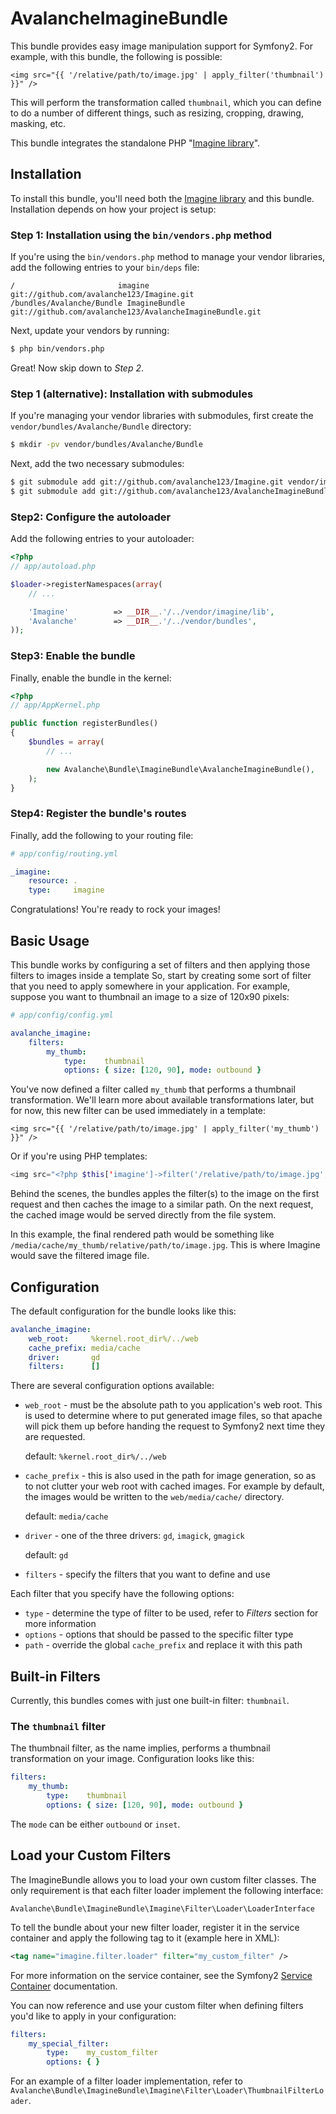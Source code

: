 AvalancheImagineBundle
======================

This bundle provides easy image manipulation support for Symfony2. For example,
with this bundle, the following is possible:

``` jinja
<img src="{{ '/relative/path/to/image.jpg' | apply_filter('thumbnail') }}" />
````

This will perform the transformation called `thumbnail`, which you can define
to do a number of different things, such as resizing, cropping, drawing,
masking, etc.

This bundle integrates the standalone PHP "[Imagine library](/avalanche123/Imagine)".

## Installation

To install this bundle, you'll need both the [Imagine library](/avalanche123/Imagine)
and this bundle. Installation depends on how your project is setup:

### Step 1: Installation using the `bin/vendors.php` method

If you're using the `bin/vendors.php` method to manage your vendor libraries,
add the following entries to your `bin/deps` file:

```
/                       imagine               git://github.com/avalanche123/Imagine.git
/bundles/Avalanche/Bundle ImagineBundle       git://github.com/avalanche123/AvalancheImagineBundle.git
```

Next, update your vendors by running:

``` bash
$ php bin/vendors.php
```

Great! Now skip down to *Step 2*.

### Step 1 (alternative): Installation with submodules

If you're managing your vendor libraries with submodules, first create the
`vendor/bundles/Avalanche/Bundle` directory:

``` bash
$ mkdir -pv vendor/bundles/Avalanche/Bundle
```

Next, add the two necessary submodules:

``` bash
$ git submodule add git://github.com/avalanche123/Imagine.git vendor/imagine
$ git submodule add git://github.com/avalanche123/AvalancheImagineBundle.git vendor/bundles/Avalanche/Bundle/ImagineBundle
```

### Step2: Configure the autoloader

Add the following entries to your autoloader:

``` php
<?php
// app/autoload.php

$loader->registerNamespaces(array(
    // ...

    'Imagine'          => __DIR__.'/../vendor/imagine/lib',
    'Avalanche'        => __DIR__.'/../vendor/bundles',
));
```

### Step3: Enable the bundle

Finally, enable the bundle in the kernel:

``` php
<?php
// app/AppKernel.php

public function registerBundles()
{
    $bundles = array(
        // ...

        new Avalanche\Bundle\ImagineBundle\AvalancheImagineBundle(),
    );
}
```

### Step4: Register the bundle's routes

Finally, add the following to your routing file:

``` yaml
# app/config/routing.yml

_imagine:
    resource: .
    type:     imagine
```

Congratulations! You're ready to rock your images!

## Basic Usage

This bundle works by configuring a set of filters and then applying those
filters to images inside a template So, start by creating some sort of filter
that you need to apply somewhere in your application. For example, suppose
you want to thumbnail an image to a size of 120x90 pixels:

``` yaml
# app/config/config.yml

avalanche_imagine:
    filters:
        my_thumb:
            type:    thumbnail
            options: { size: [120, 90], mode: outbound }
```

You've now defined a filter called `my_thumb` that performs a thumbnail transformation.
We'll learn more about available transformations later, but for now, this
new filter can be used immediately in a template:

``` jinja
<img src="{{ '/relative/path/to/image.jpg' | apply_filter('my_thumb') }}" />
```

Or if you're using PHP templates:

``` php
<img src="<?php $this['imagine']->filter('/relative/path/to/image.jpg', 'my_thumb') ?>" />
```

Behind the scenes, the bundles apples the filter(s) to the image on the first
request and then caches the image to a similar path. On the next request,
the cached image would be served directly from the file system.

In this example, the final rendered path would be something like
`/media/cache/my_thumb/relative/path/to/image.jpg`. This is where Imagine
would save the filtered image file.

## Configuration

The default configuration for the bundle looks like this:

``` yaml
avalanche_imagine:
    web_root:     %kernel.root_dir%/../web
    cache_prefix: media/cache
    driver:       gd
    filters:      []
```

There are several configuration options available:

 - `web_root` - must be the absolute path to you application's web root. This
    is used to determine where to put generated image files, so that apache
    will pick them up before handing the request to Symfony2 next time they
    are requested.

    default: `%kernel.root_dir%/../web`

 - `cache_prefix` - this is also used in the path for image generation, so
    as to not clutter your web root with cached images. For example by default,
    the images would be written to the `web/media/cache/` directory.

    default: `media/cache`

 - `driver` - one of the three drivers: `gd`, `imagick`, `gmagick`

    default: `gd`

 - `filters` - specify the filters that you want to define and use

Each filter that you specify have the following options:

 - `type` - determine the type of filter to be used, refer to *Filters* section for more information
 - `options` - options that should be passed to the specific filter type
 - `path` - override the global `cache_prefix` and replace it with this path

## Built-in Filters

Currently, this bundles comes with just one built-in filter: `thumbnail`.

### The `thumbnail` filter

The thumbnail filter, as the name implies, performs a thumbnail transformation
on your image. Configuration looks like this:

``` yaml
filters:
    my_thumb:
        type:    thumbnail
        options: { size: [120, 90], mode: outbound }
```

The `mode` can be either `outbound` or `inset`.

## Load your Custom Filters

The ImagineBundle allows you to load your own custom filter classes. The only
requirement is that each filter loader implement the following interface:

    Avalanche\Bundle\ImagineBundle\Imagine\Filter\Loader\LoaderInterface

To tell the bundle about your new filter loader, register it in the service
container and apply the following tag to it (example here in XML):

``` xml
<tag name="imagine.filter.loader" filter="my_custom_filter" />
```

For more information on the service container, see the Symfony2
[Service Container](http://symfony.com/doc/current/book/service_container.html) documentation.

You can now reference and use your custom filter when defining filters you'd
like to apply in your configuration:

``` yaml
filters:
    my_special_filter:
        type:    my_custom_filter
        options: { }
```

For an example of a filter loader implementation, refer to
`Avalanche\Bundle\ImagineBundle\Imagine\Filter\Loader\ThumbnailFilterLoader`.